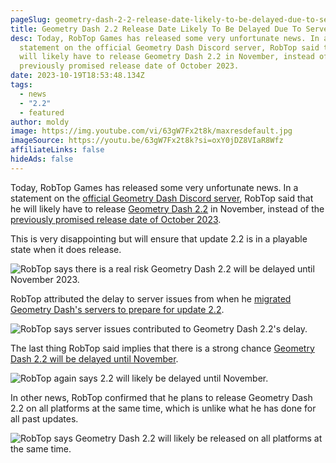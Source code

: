 ```yaml
---
pageSlug: geometry-dash-2-2-release-date-likely-to-be-delayed-due-to-server-issues
title: Geometry Dash 2.2 Release Date Likely To Be Delayed Due To Server Issues
desc: Today, RobTop Games has released some very unfortunate news. In a
  statement on the official Geometry Dash Discord server, RobTop said that he
  will likely have to release Geometry Dash 2.2 in November, instead of the
  previously promised release date of October 2023.
date: 2023-10-19T18:53:48.134Z
tags:
  - news
  - "2.2"
  - featured
author: moldy
image: https://img.youtube.com/vi/63gW7Fx2t8k/maxresdefault.jpg
imageSource: https://youtu.be/63gW7Fx2t8k?si=oxY0jDZ8VIaR8Wfz
affiliateLinks: false
hideAds: false
---
```

Today, RobTop Games has released some very unfortunate news. In a statement on the [official Geometry Dash Discord server](/posts/geometry-dash-discord-server-how-to-join-request-levels/), RobTop said that he will likely have to release [Geometry Dash 2.2](/categories/2.2/) in November, instead of the [previously promised release date of October 2023](/posts/final-geometry-dash-2-2-release-date-confirmed-by-robtop/).

This is very disappointing but will ensure that update 2.2 is in a playable state when it does release.

![RobTop says there is a real risk Geometry Dash 2.2 will be delayed until November 2023.](https://i.imgur.com/pRD2NAr.png)

RobTop attributed the delay to server issues from when he [migrated Geometry Dash's servers to prepare for update 2.2](/posts/geometry-dash-servers-down-for-maintenance-pending-2-2/).

![RobTop says server issues contributed to Geometry Dash 2.2's delay.](https://i.imgur.com/5oEUaq0.png)

The last thing RobTop said implies that there is a strong chance [Geometry Dash 2.2 will be delayed until November](/posts/geometry-dash-2-2-release-date-might-get-delayed-to-after-october/).

![RobTop again says 2.2 will likely be delayed until November.](https://i.imgur.com/5wTVSuD.png)

In other news, RobTop confirmed that he plans to release Geometry Dash 2.2 on all platforms at the same time, which is unlike what he has done for all past updates.

![RobTop says Geometry Dash 2.2 will likely be released on all platforms at the same time.](https://i.imgur.com/g0t48Ki.png)